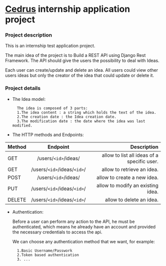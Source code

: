 # [Cedrus](https://www.cedrus.ma/) internship application project

### Project description
This is an internship test application project.

The main idea of the project is to Build a REST API using Django Rest Framework.
The API should give the users the possibility to deal with Ideas.

Each user can create/update and delete an idea. All users could view 
other users ideas but only the creator of the idea that could update or delete it.

### Project details

* The Idea model:

        The idea is composed of 3 parts:
        1.The idea content : a string which holds the text of the idea.
        2.The creation date : the Idea creation date.
        3.The modification date : the date where the idea was last modified.

* The HTTP methods and Endpoints:

|Method|Endpoint|Description|
|------|:---------------------:|------------------------------------------:|
|GET   |/users/```<id>```/ideas/​     |​allow to list all ideas of a specific user.|
|GET   |/users/```<id>```/ideas/```<id>```/​|​allow to retrieve an idea.                 |
|POST  |/users/```<id>```/ideas/     ​​|​allow to create a new idea.                |
|PUT   |/users/```<id>```/ideas/```<id>```/​​|​allow to modify an existing idea.          |
|DELETE|/users/```<id>```/ideas/```<id>```/​​|​allow to delete an idea.                   |

* Authentication:
    
    Before a user can perform any action to the API, he must be authenticated, which means he
already have an account and provided the necessary credentials to access the api.

    We can choose any authentication method that we want, for example:
        
        1.Basic Username/Passwork
        2.Token based authentication
        3. ...

